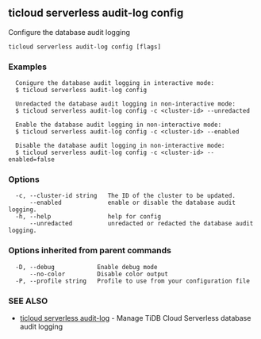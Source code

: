 ## ticloud serverless audit-log config

Configure the database audit logging

```
ticloud serverless audit-log config [flags]
```

### Examples

```
  Conigure the database audit logging in interactive mode:
  $ ticloud serverless audit-log config

  Unredacted the database audit logging in non-interactive mode:
  $ ticloud serverless audit-log config -c <cluster-id> --unredacted

  Enable the database audit logging in non-interactive mode:
  $ ticloud serverless audit-log config -c <cluster-id> --enabled

  Disable the database audit logging in non-interactive mode:
  $ ticloud serverless audit-log config -c <cluster-id> --enabled=false
```

### Options

```
  -c, --cluster-id string   The ID of the cluster to be updated.
      --enabled             enable or disable the database audit logging.
  -h, --help                help for config
      --unredacted          unredacted or redacted the database audit logging.
```

### Options inherited from parent commands

```
  -D, --debug            Enable debug mode
      --no-color         Disable color output
  -P, --profile string   Profile to use from your configuration file
```

### SEE ALSO

* [ticloud serverless audit-log](ticloud_serverless_audit-log.md)	 - Manage TiDB Cloud Serverless database audit logging

